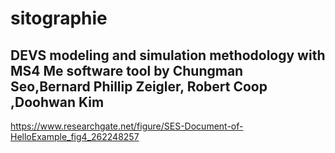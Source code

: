 # sitographie

## DEVS modeling and simulation methodology with MS4 Me software tool  by Chungman Seo,Bernard Phillip Zeigler,       Robert Coop ,Doohwan Kim

https://www.researchgate.net/figure/SES-Document-of-HelloExample_fig4_262248257